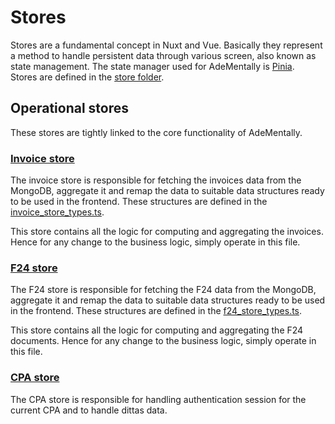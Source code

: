 # Stores

Stores are a fundamental concept in Nuxt and Vue. Basically they represent a method to handle persistent data through various screen, also known as state management. The state manager used for AdeMentally is [Pinia](https://pinia.vuejs.org/).  
Stores are defined in the [store folder](/composables/store/).

## Operational stores

These stores are tightly linked to the core functionality of AdeMentally.

### [Invoice store](/composables/store/invoices_store.ts)

The invoice store is responsible for fetching the invoices data from the MongoDB, aggregate it and remap the data to suitable data structures ready to be used in the frontend. These structures are defined in the [invoice_store_types.ts](/src/types/invoice_store_types.ts).

This store contains all the logic for computing and aggregating the invoices. Hence for any change to the business logic, simply operate in this file.

### [F24 store](/composables/store/f24_store.ts)

The F24 store is responsible for fetching the F24 data from the MongoDB, aggregate it and remap the data to suitable data structures ready to be used in the frontend. These structures are defined in the [f24_store_types.ts](/src/types/f24_store_types.ts).

This store contains all the logic for computing and aggregating the F24 documents. Hence for any change to the business logic, simply operate in this file.

### [CPA store](/composables/store/cpa_store.ts)

The CPA store is responsible for handling authentication session for the current CPA and to handle dittas data.
